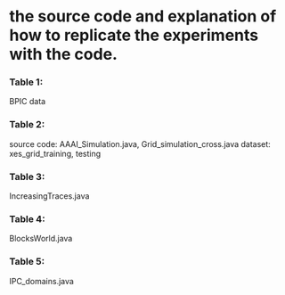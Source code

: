 # the source code and explanation of how to replicate the experiments with the code.

### Table 1:
BPIC data

### Table 2: 
source code: AAAI_Simulation.java, Grid_simulation_cross.java
dataset: xes_grid_training, testing

### Table 3:
IncreasingTraces.java

### Table 4:
BlocksWorld.java

### Table 5:
IPC_domains.java